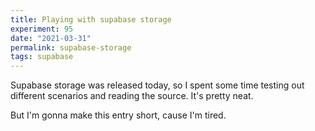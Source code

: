 ```yaml
---
title: Playing with supabase storage
experiment: 95
date: "2021-03-31"
permalink: supabase-storage
tags: supabase
---
```


Supabase storage was released today, so I spent some time testing out different scenarios and reading the source. It's pretty neat.

But I'm gonna make this entry short, cause I'm tired.
